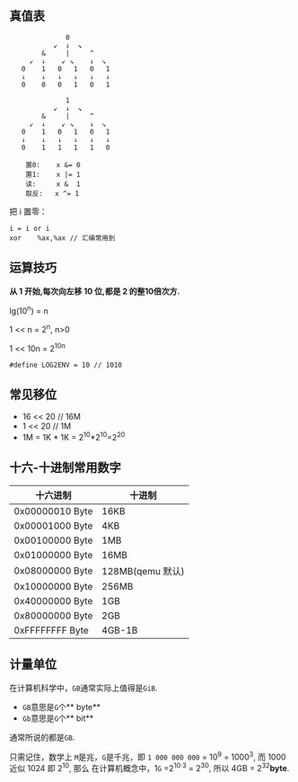 ## 真值表
```
              0                                              
           ↙  ↓  ↘
        &     |     ^
     ↙  ↓    ↙ ↘    ↓  ↘
   0    1   0   1   0   1
   ↓    ↓   ↓   ↓   ↓   ↓
   0    0   0   1   0   1

              1                                              
           ↙  ↓  ↘
        &     |     ^
     ↙  ↓    ↙ ↘    ↓  ↘
   0    1   0   1   0   1
   ↓    ↓   ↓   ↓   ↓   ↓
   0    1   1   1   1   0

    置0:    x &= 0
    置1:    x |= 1
    读:     x &  1
    取反:   x ^= 1

```
把 i 置零：

```
i = i or i
xor    %ax,%ax // 汇编常用到
```

## 运算技巧

**从 1 开始,每次向左移 10 位,都是 2 的整10倍次方.**

lg(10<sup>n</sup>) = n

1 << n = 2<sup>n</sup>, n>0

1 << 10n = 2<sup>10n</sup>

```
#define LOG2ENV = 10 // 1010
```

## 常见移位


- 16 << 20    // 16M
- 1  << 20    // 1M
- 1M = 1K * 1K = 2<sup>10</sup>*2<sup>10</sup>=2<sup>20</sup>


## 十六-十进制常用数字

十六进制 | 十进制
-----|----
0x00000010 Byte | 16KB
0x00001000 Byte | 4KB
0x00100000 Byte | 1MB
0x01000000 Byte | 16MB
0x08000000 Byte | 128MB(qemu 默认)  
0x10000000 Byte | 256MB
0x40000000 Byte | 1GB
0x80000000 Byte | 2GB
0xFFFFFFFF Byte | 4GB-1B


## 计量单位

在计算机科学中，`GB`通常实际上值得是`GiB`.

- `GB`意思是`G`个** byte**
- `Gb`意思是`G`个** bit**

通常所说的都是`GB`.

只需记住，数学上 `M`是兆，`G`是千兆，即 `1 000 000 000` = 10<sup>9</sup> = 1000<sup>3</sup>,  而 1000 近似 1024 即 2<sup>10</sup>, 那么 在计算机概念中，1`G` =2<sup>10·3</sup> = 2<sup>30</sup>, 所以 4GB = 2<sup>32</sup>**byte**.